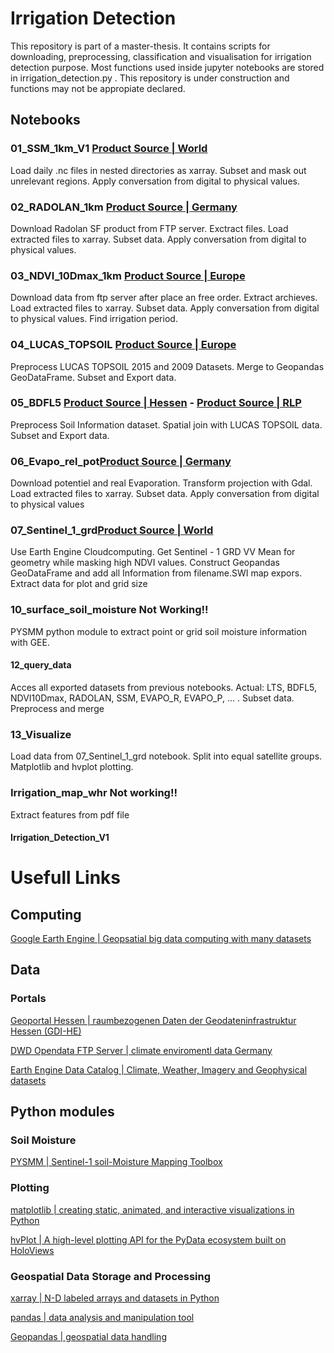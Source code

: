 # Irrigation Detection 
This repository is part of a master-thesis. It contains scripts for downloading, preprocessing, classification and visualisation for irrigation detection purpose. Most functions used inside jupyter notebooks are stored in irrigation_detection.py . This repository is under construction and functions may not be appropiate declared.

## Notebooks
### 01_SSM_1km_V1 [Product Source | World](https://land.copernicus.eu/global/products/ssm)
Load daily .nc files in nested directories as xarray. Subset and mask out unrelevant regions. Apply conversation from digital to physical values.

### 02_RADOLAN_1km [Product Source | Germany](https://opendata.dwd.de/climate_environment/CDC/grids_germany/daily/)
Download Radolan SF product from FTP server. Exctract files. Load extracted files to xarray. Subset data. Apply conversation from digital to physical values.

### 03_NDVI_10Dmax_1km [Product Source | Europe](https://land.copernicus.eu/global/products/ndvi)
Download data from ftp server after place an free order. Extract archieves. Load extracted files to xarray. Subset data. Apply conversation from digital to physical values. Find irrigation period.

### 04_LUCAS_TOPSOIL [Product Source | Europe](https://esdac.jrc.ec.europa.eu/content/lucas2015-topsoil-data)
Preprocess LUCAS TOPSOIL 2015 and 2009 Datasets. Merge to Geopandas GeoDataFrame. Subset and Export data.

### 05_BDFL5 [Product Source | Hessen](https://www.hlnug.de/fileadmin/dokumente/boden/BFD5L/methoden/m46.html) - [Product Source | RLP](https://www.geoportal.rlp.de/linked_open_data/)
Preprocess Soil Information dataset. Spatial join with LUCAS TOPSOIL data. Subset and Export data.

### 06_Evapo_rel_pot[Product Source | Germany](https://opendata.dwd.de/climate_environment/CDC/grids_germany/daily/)
Download potentiel and real Evaporation. Transform projection with Gdal. Load extracted files to xarray. Subset data. Apply conversation from digital to physical values

### 07_Sentinel_1_grd[Product Source | World](https://developers.google.com/s/results/earth-engine/datasets?q=sentinel%20)
Use Earth Engine Cloudcomputing. Get Sentinel - 1 GRD VV Mean for geometry while masking high NDVI values. Construct Geopandas GeoDataFrame and add all Information from filename.SWI map expors. Extract data for plot and grid size

### 10_surface_soil_moisture Not Working!!
PYSMM python module to extract point or grid soil moisture information with GEE. 

#### 12_query_data
Acces all exported datasets from previous notebooks. Actual: LTS, BDFL5, NDVI10Dmax, RADOLAN, SSM, EVAPO_R, EVAPO_P, ... . Subset data. Preprocess and merge

### 13_Visualize
Load data from 07_Sentinel_1_grd notebook. Split into equal satellite groups. Matplotlib and hvplot plotting.
### Irrigation_map_whr Not working!!
Extract features from pdf file

#### Irrigation_Detection_V1


# Usefull Links
## Computing
[Google Earth Engine | Geopsatial big data computing with many datasets](https://code.earthengine.google.com/)
## Data
### Portals
[Geoportal Hessen | raumbezogenen Daten der Geodateninfrastruktur Hessen (GDI-HE)](https://www.geoportal.hessen.de/)

[DWD Opendata FTP Server | climate enviromentl data Germany](https://opendata.dwd.de/)

[Earth Engine Data Catalog | Climate, Weather, Imagery and Geophysical datasets](https://developers.google.com/earth-engine/datasets)
## Python modules
### Soil Moisture
[PYSMM | Sentinel-1 soil-Moisture Mapping Toolbox](https://pysmm.readthedocs.io/en/latest/)
### Plotting
[matplotlib | creating static, animated, and interactive visualizations in Python](https://matplotlib.org/stable/index.html)

[hvPlot | A high-level plotting API for the PyData ecosystem built on HoloViews](https://hvplot.holoviz.org/)
### Geospatial Data Storage and Processing
[xarray | N-D labeled arrays and datasets in Python](http://xarray.pydata.org/en/stable/)

[pandas | data analysis and manipulation tool](https://pandas.pydata.org/)

[Geopandas | geospatial data handling](https://geopandas.org/en/stable/)
